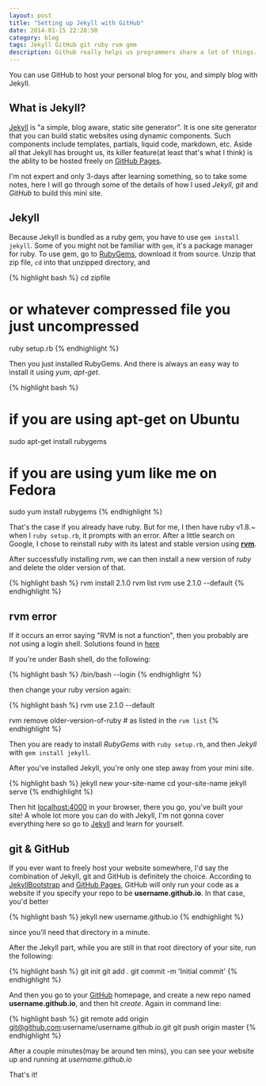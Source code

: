 ```yaml
---
layout: post
title: "Setting up Jekyll with GitHub"
date: 2014-01-15 22:28:50
category: blog
tags: Jekyll GitHub git ruby rvm gem
description: Github really helps us programmers share a lot of things.
---
```


You can use GitHub to host your personal blog for you, and simply blog with Jekyll.

What is Jekyll?
----------------
[Jekyll][jekyll] is "a simple, blog aware, static site generator". It is one site generator that you can build static websites using dynamic components. Such components include templates, partials, liquid code, markdown, etc. Aside all that Jekyll has brought us, its killer feature(at least that's what I think) is the ablity to be hosted freely on [GitHub Pages](http://pages.github.com).

I'm not expert and only 3-days after learning something, so to take some notes, here I will go through some of the details of how I used *Jekyll*, *git* and *GitHub* to build this mini site.

Jekyll
---------

Because Jekyll is bundled as a ruby gem, you have to use `gem install jekyll`. Some of you might not be familiar with `gem`, it's a package manager for ruby. To use gem, go to [RubyGems][rubygems], download it from source. Unzip that zip file, `cd` into that unzipped directory, and 

{% highlight bash %}
cd zipfile 	
# or whatever compressed file you just uncompressed

ruby setup.rb
{% endhighlight %}


Then you just installed RubyGems. And there is always an easy way to install it using *yum*, *apt-get*.

{% highlight bash %}
# if you are using apt-get on Ubuntu
sudo apt-get install rubygems

# if you are using yum like me on Fedora
sudo yum install rubygems
{% endhighlight %}

That's the case if you already have ruby. But for me, I then have ruby v1.8.~ when I `ruby setup.rb`, it prompts with an error. After a little search on Google, I chose to reinstall *ruby* with its latest and stable version using [**rvm**][rvm].

After successfully installing *rvm*, we can then install a new version of *ruby* and delete the older version of that.

{% highlight bash %}
rvm install 2.1.0
rvm list 
rvm use 2.1.0 --default
{% endhighlight %}

rvm error
------------

If it occurs an error saying "RVM is not a function", then you probably are not using a login shell.
Solutions found in [here][rvmNotAFunction]

If you're under Bash shell, do the following:

{% highlight bash %}
/bin/bash --login
{% endhighlight %}
	
then change your ruby version again:

{% highlight bash %}
rvm use 2.1.0 --default

rvm remove older-version-of-ruby 
    # as listed in the `rvm list`
{% endhighlight %}

Then you are ready to install *RubyGems* with `ruby setup.rb`, and then *Jekyll* with `gem install jekyll`.

After you've installed Jekyll, you're only one step away from your mini site.

{% highlight bash %}
jekyll new your-site-name
cd your-site-name
jekyll serve
{% endhighlight %}

Then hit [localhost:4000](localhost:4000) in your browser, there you go, you've built your site!
A whole lot more you can do with Jekyll, I'm not gonna cover everything here so go to [Jekyll][jekyll] and learn for yourself.

git & GitHub
-------
If you ever want to freely host your website somewhere, I'd say the combination of Jekyll, git and GitHub is definitely the choice. According to [JekyllBootstrap][jekyllbootstrap] and [GitHub Pages][github-pages], GitHub will only run your code as a website if you specify your repo to be **username.github.io**. In that case, you'd better 

{% highlight bash %}
jekyll new username.github.io
{% endhighlight %}

since you'll need that directory in a minute.

After the Jekyll part, while you are still in that root directory of your site, run the following:

{% highlight bash %}
git init
git add .
git commit -m 'Initial commit'
{% endhighlight %}
	
And then you go to your [GitHub][github] homepage, and create a new repo named **username.github.io**, and then hit *create*.
Again in command line:
	
{% highlight bash %}
git remote add origin git@github.com:username/username.github.io.git
git push origin master
{% endhighlight %}

After a couple minutes(may be around ten mins), you can see your website up and running at *username.github.io*

That's it!

[jekyll]: http://jekyllrb.com
[github]: https://github.com
[github-pages]: http://pages.github.com
[JekyllBootstrap]: http://jekyllbootstrap.com
[rvmNotAFunction]: http://stackoverflow.com/questions/9336596/rvm-installation-not-working-rvm-is-not-a-function "StackOverflow"
[rubygems]: http://rubygems.org
[rvm]: https://rvm.io/rvm/install
